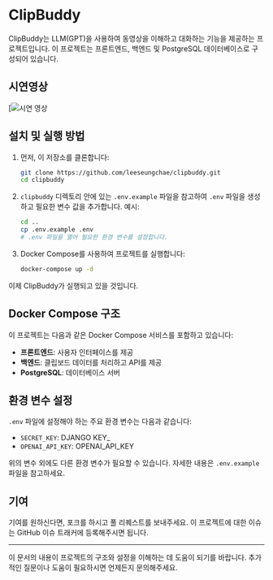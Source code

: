 # ClipBuddy

ClipBuddy는 LLM(GPT)을 사용하여 동영상을 이해하고 대화하는 기능을 제공하는 프로젝트입니다. 이 프로젝트는 프론트엔드, 백엔드 및 PostgreSQL 데이터베이스로 구성되어 있습니다.

## 시연영상

[![시연 영상](https://www.youtube.com/watch?v=YAZoyJcZsvQ)


## 설치 및 실행 방법

1. 먼저, 이 저장소를 클론합니다:

    ```sh
    git clone https://github.com/leeseungchae/clipbuddy.git
    cd clipbuddy
    ```

2. `clipbuddy` 디렉토리 안에 있는 `.env.example` 파일을 참고하여 `.env` 파일을 생성하고 필요한 변수 값을 추가합니다. 예시:

    ```sh
    cd ..
    cp .env.example .env
    # .env 파일을 열어 필요한 환경 변수를 설정합니다.
    ```

3. Docker Compose를 사용하여 프로젝트를 실행합니다:

    ```sh
    docker-compose up -d
    ```

이제 ClipBuddy가 실행되고 있을 것입니다.

## Docker Compose 구조

이 프로젝트는 다음과 같은 Docker Compose 서비스를 포함하고 있습니다:

- **프론트엔드**: 사용자 인터페이스를 제공
- **백엔드**: 클립보드 데이터를 처리하고 API를 제공
- **PostgreSQL**: 데이터베이스 서버

## 환경 변수 설정

`.env` 파일에 설정해야 하는 주요 환경 변수는 다음과 같습니다:

- `SECRET_KEY`: DJANGO KEY_
- `OPENAI_API_KEY`: OPENAI_API_KEY 


위의 변수 외에도 다른 환경 변수가 필요할 수 있습니다. 자세한 내용은 `.env.example` 파일을 참고하세요.

## 기여

기여를 원하신다면, 포크를 하시고 풀 리퀘스트를 보내주세요. 이 프로젝트에 대한 이슈는 GitHub 이슈 트래커에 등록해주시면 됩니다.

---

이 문서의 내용이 프로젝트의 구조와 설정을 이해하는 데 도움이 되기를 바랍니다. 추가적인 질문이나 도움이 필요하시면 언제든지 문의해주세요.
